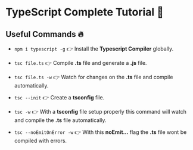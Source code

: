 # TypeScript Complete Tutorial 🚩

## Useful Commands 🔥

- `npm i typescript -g` 👉 Install the **Typescript Compiler** globally.

- `tsc file.ts` 👉 Compile **.ts** file and generate a **.js** file.

- `tsc file.ts -w` 👉 Watch for changes on the **.ts** file and compile automatically.

- `tsc --init` 👉 Create a **tsconfig** file.

- `tsc -w` 👉 With a **tsconfig** file setup properly this command will watch and compile the **.ts** file automatically.

- `tsc --noEmitOnError -w` 👉 With this **noEmit...** flag the **.ts** file wont be compiled with errors.
